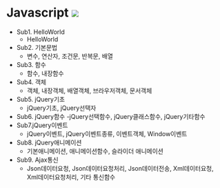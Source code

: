 # Javascript <img src="https://img.shields.io/badge/JavaScript-F7DF1E?style=flat-square&logo=JavaScript&logoColor=white"/>
* Sub1. HelloWorld
  - HelloWorld
* Sub2. 기본문법
  - 변수, 연산자, 조건문, 반복문, 배열
* Sub3. 함수
  - 함수, 내장함수
* Sub4. 객체
  - 객체, 내장객체, 배열객체, 브라우저객체, 문서객체
* Sub5. jQuery기초
  - jQuery기초, jQuery선택자
* Sub6. jQuery함수
  -jQuery선택함수, jQuery클래스함수, jQuery기타함수
* Sub7.jQuery이벤트
  - jQuery이벤트, jQuery이벤트종류, 이벤트객체, Window이벤트
* Sub8. jQuery애니메이션
  - 기본애니메이션, 애니메이션함수, 슬라이더 애니메이션
* Sub9. Ajax통신
  - Json데이터요청, Json데이터요청처리, Json데이터전송, Xml데이터요청, Xml데이터요청처리, 기타 통신함수
